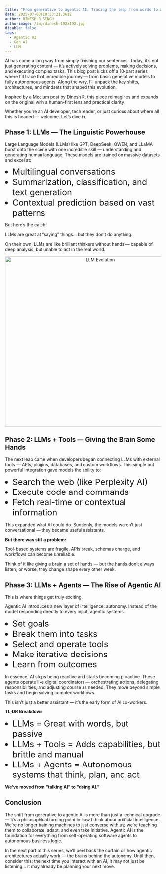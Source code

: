 ```yaml
---
title: "From generative to agentic AI: Tracing the leap from words to actions"
date: 2025-07-03T10:33:21.361Z
author: DINESH R SINGH
authorimage: /img/dinesh-192x192.jpg
disable: false
tags:
  - Agentic AI
  - Gen AI
  - LLM
---
```

<style>
li {
   font-size: 27px;
   line-height: 33px;
   max-width: none;
}
</style>

AI has come a long way from simply finishing our sentences. Today, it’s not just generating content — it’s actively solving problems, making decisions, and executing complex tasks. This blog post kicks off a 10-part series where I'II trace that incredible journey — from basic generative models to fully autonomous agents. Along the way, I’ll unpack the key shifts, architectures, and mindsets that shaped this evolution.

Inspired by a [Medium post by Dinesh R,](https://dineshr1493.medium.com/all-you-need-to-know-about-the-evolution-of-generative-ai-to-agentic-ai-65de72254a86) this piece reimagines and expands on the original with a human-first lens and practical clarity.

Whether you're an AI developer, tech leader, or just curious about where all this is headed — welcome. Let’s dive in.

## Phase 1: LLMs — The Linguistic Powerhouse

Large Language Models (LLMs) like GPT, DeepSeek, QWEN, and LLaMA burst onto the scene with one incredible skill — understanding and generating human language. These models are trained on massive datasets and excel at:

* Multilingual conversations
* Summarization, classification, and text generation
* Contextual prediction based on vast patterns

But here’s the catch:

LLMs are great at “saying” things… but they don’t do anything.

On their own, LLMs are like brilliant thinkers without hands — capable of deep analysis, but unable to act in the real world.

<center><img src="/img/llms.png" width="600" height="550" alt="LLM Evolution" title="LLM Evolution"></center>

## Phase 2: LLMs + Tools — Giving the Brain Some Hands

The next leap came when developers began connecting LLMs with external tools — APIs, plugins, databases, and custom workflows. This simple but powerful integration gave models the ability to:

* Search the web (like Perplexity AI)
* Execute code and commands
* Fetch real-time or contextual information

This expanded what AI could do. Suddenly, the models weren’t just conversational — they became useful assistants.

**But there was still a problem:**

Tool-based systems are fragile. APIs break, schemas change, and workflows can become unreliable.

Think of it like giving a brain a set of hands — but the hands don’t always listen, or worse, they change shape every other week.

## Phase 3: LLMs + Agents — The Rise of Agentic AI

This is where things get truly exciting.

Agentic AI introduces a new layer of intelligence: autonomy. Instead of the model responding directly to every input, agentic systems:

* Set goals
* Break them into tasks
* Select and operate tools
* Make iterative decisions
* Learn from outcomes

In essence, AI stops being reactive and starts becoming proactive. These agents operate like digital coordinators — orchestrating actions, delegating responsibilities, and adjusting course as needed. They move beyond simple tasks and begin solving complex workflows.

This isn’t just a better assistant — it’s the early form of AI co-workers.

**TL;DR Breakdown**

* LLMs = Great with words, but passive
* LLMs + Tools = Adds capabilities, but brittle and manual
* LLMs + Agents = Autonomous systems that think, plan, and act

**We’ve moved from “talking AI” to “doing AI.”**

## Conclusion

The shift from generative to agentic AI is more than just a technical upgrade — it’s a philosophical turning point in how I think about artificial intelligence. We’re no longer training machines to just converse with us; we’re teaching them to collaborate, adapt, and even take initiative. Agentic AI is the foundation for everything from self-operating software agents to autonomous business logic.

In the next part of this series, we’ll peel back the curtain on how agentic architectures actually work — the brains behind the autonomy. Until then, consider this: the next time you interact with an AI, it may not just be listening… it may already be planning your next move.